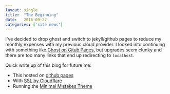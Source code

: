```yaml
---
layout: single
title:  "The Beginning"
date:   2016-09-27
categories: ['site news']
---
```

I've decided to drop ghost and switch to jekyll/github pages to reduce my monthly expenses with my previous cloud provider. I looked into continuing with something like [Ghost on Gitub Pages](https://github.com/paladini/ghost-on-github-pages), but upgrades seem clunky and there are too many links that end up redirecting to `localhost`.

Quick write up of this blog for future me:

* This hosted on [github pages](https://pages.github.com/)
* With [SSL by Cloudflare](https://sheharyar.me/blog/free-ssl-for-github-pages-with-custom-domains/)
* Running the [Minimal Mistakes Theme](https://mademistakes.com/work/minimal-mistakes-jekyll-theme/)